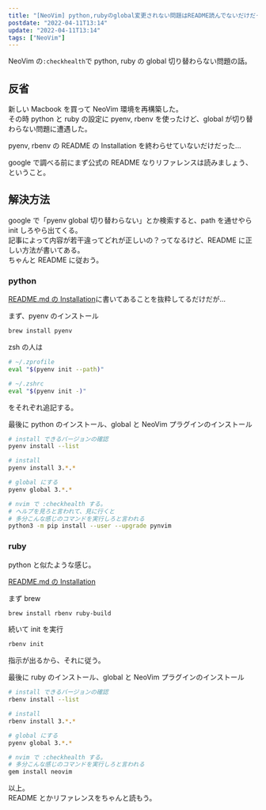```yaml
---
title: "[NeoVim] python,rubyのglobal変更されない問題はREADME読んでないだけだった件"
postdate: "2022-04-11T13:14"
update: "2022-04-11T13:14"
tags: ["NeoVim"]
---
```


NeoVim の`:checkhealth`で python, ruby の global 切り替わらない問題の話。

## 反省

新しい Macbook を買って NeoVim 環境を再構築した。  
その時 python と ruby の設定に pyenv, rbenv を使ったけど、global が切り替わらない問題に遭遇した。

pyenv, rbenv の README の Installation を終わらせていないだけだった...

google で調べる前にまず公式の README なりリファレンスは読みましょう、ということ。

## 解決方法

google で「pyenv global 切り替わらない」とか検索すると、path を通せやら init しろやら出てくる。  
記事によって内容が若干違ってどれが正しいの？ってなるけど、README に正しい方法が書いてある。  
ちゃんと README に従おう。

### python

[README.md の Installation](https://github.com/pyenv/pyenv/blob/master/README.md#installation)に書いてあることを抜粋してるだけだが...

まず、pyenv のインストール

```sh
brew install pyenv
```

zsh の人は

```zsh
# ~/.zprofile
eval "$(pyenv init --path)"
```

```zsh
# ~/.zshrc
eval "$(pyenv init -)"
```

をそれぞれ追記する。

最後に python のインストール、global と NeoVim プラグインのインストール

```sh
# install できるバージョンの確認
pyenv install --list

# install
pyenv install 3.*.*

# global にする
pyenv global 3.*.*

# nvim で :checkhealth する。
# ヘルプを見ろと言われて、見に行くと
# 多分こんな感じのコマンドを実行しろと言われる
python3 -m pip install --user --upgrade pynvim
```

### ruby

python と似たような感じ。

[README.md の Installation](https://github.com/rbenv/rbenv/blob/master/README.md#installation)

まず brew

```sh
brew install rbenv ruby-build
```

続いて init を実行

```sh
rbenv init
```

指示が出るから、それに従う。

最後に ruby のインストール、global と NeoVim プラグインのインストール

```sh
# install できるバージョンの確認
rbenv install --list

# install
rbenv install 3.*.*

# global にする
pyenv global 3.*.*

# nvim で :checkhealth する。
# 多分こんな感じのコマンドを実行しろと言われる
gem install neovim
```

以上。  
README とかリファレンスをちゃんと読もう。
